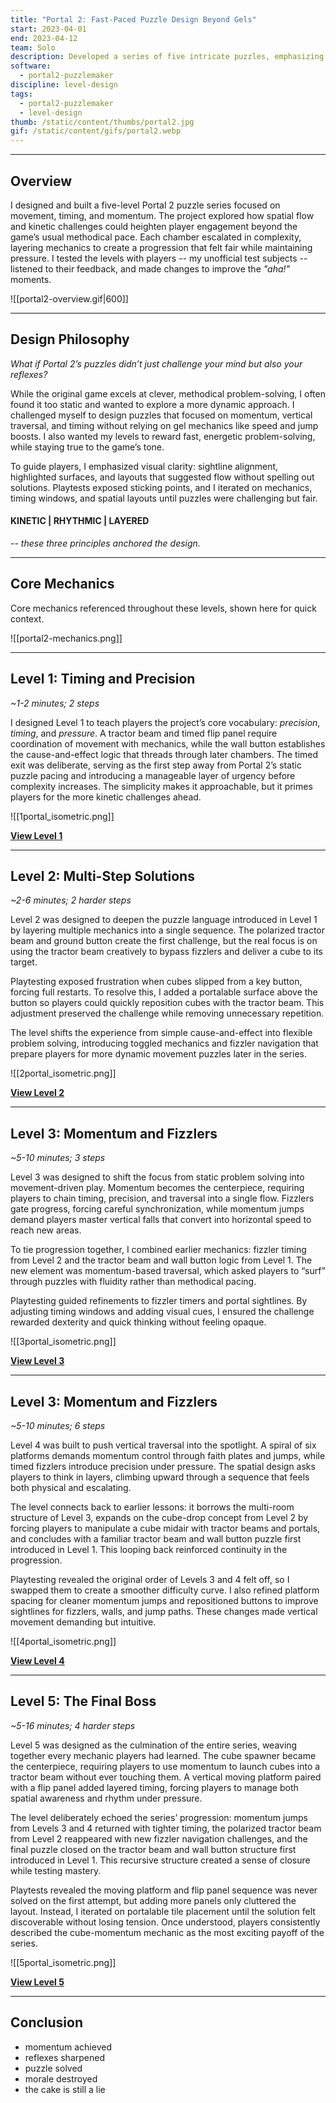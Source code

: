 ```yaml
---
title: "Portal 2: Fast-Paced Puzzle Design Beyond Gels"
start: 2023-04-01
end: 2023-04-12
team: Solo
description: Developed a series of five intricate puzzles, emphasizing progression, movement, and timing-based mechanics.
software:
  - portal2-puzzlemaker
discipline: level-design
tags:
  - portal2-puzzlemaker
  - level-design
thumb: /static/content/thumbs/portal2.jpg
gif: /static/content/gifs/portal2.webp
---
```

---
## **Overview**

I designed and built a five-level Portal 2 puzzle series focused on movement, timing, and momentum. The project explored how spatial flow and kinetic challenges could heighten player engagement beyond the game’s usual methodical pace. Each chamber escalated in complexity, layering mechanics to create a progression that felt fair while maintaining pressure. I tested the levels with players -- my unofficial test subjects -- listened to their feedback, and made changes to improve the *"aha!"* moments.

![[portal2-overview.gif|600]]

---
## **Design Philosophy**

*What if Portal 2’s puzzles didn’t just challenge your mind but also your reflexes?*

While the original game excels at clever, methodical problem-solving, I often found it too static and wanted to explore a more dynamic approach. I challenged myself to design puzzles that focused on momentum, vertical traversal, and timing without relying on gel mechanics like speed and jump boosts. I also wanted my levels to reward fast, energetic problem-solving, while staying true to the game’s tone.

To guide players, I emphasized visual clarity: sightline alignment, highlighted surfaces, and layouts that suggested flow without spelling out solutions. Playtests exposed sticking points, and I iterated on mechanics, timing windows, and spatial layouts until puzzles were challenging but fair.
#### **KINETIC | RHYTHMIC | LAYERED**
_-- these three principles anchored the design._

---
## **Core Mechanics**

Core mechanics referenced throughout these levels, shown here for quick context.

![[portal2-mechanics.png]]

---

## **Level 1: Timing and Precision**

*~1-2 minutes; 2 steps*

I designed Level 1 to teach players the project’s core vocabulary: *precision*, *timing*, and *pressure*. A tractor beam and timed flip panel require coordination of movement with mechanics, while the wall button establishes the cause-and-effect logic that threads through later chambers. The timed exit was deliberate, serving as the first step away from Portal 2’s static puzzle pacing and introducing a manageable layer of urgency before complexity increases. The simplicity makes it approachable, but it primes players for the more kinetic challenges ahead.

![[1portal_isometric.png]]

**[View Level 1](https://steamcommunity.com/sharedfiles/filedetails/?id=2958104395)**

---
## **Level 2: Multi-Step Solutions**

*~2-6 minutes; 2 harder steps*

Level 2 was designed to deepen the puzzle language introduced in Level 1 by layering multiple mechanics into a single sequence. The polarized tractor beam and ground button create the first challenge, but the real focus is on using the tractor beam creatively to bypass fizzlers and deliver a cube to its target.

Playtesting exposed frustration when cubes slipped from a key button, forcing full restarts. To resolve this, I added a portalable surface above the button so players could quickly reposition cubes with the tractor beam. This adjustment preserved the challenge while removing unnecessary repetition.

The level shifts the experience from simple cause-and-effect into flexible problem solving, introducing toggled mechanics and fizzler navigation that prepare players for more dynamic movement puzzles later in the series.

![[2portal_isometric.png]]

**[View Level 2](https://steamcommunity.com/sharedfiles/filedetails/?id=2958105153)**

---
## **Level 3: Momentum and Fizzlers**

*~5-10 minutes; 3 steps*

Level 3 was designed to shift the focus from static problem solving into movement-driven play. Momentum becomes the centerpiece, requiring players to chain timing, precision, and traversal into a single flow. Fizzlers gate progress, forcing careful synchronization, while momentum jumps demand players master vertical falls that convert into horizontal speed to reach new areas.

To tie progression together, I combined earlier mechanics: fizzler timing from Level 2 and the tractor beam and wall button logic from Level 1. The new element was momentum-based traversal, which asked players to “surf” through puzzles with fluidity rather than methodical pacing.

Playtesting guided refinements to fizzler timers and portal sightlines. By adjusting timing windows and adding visual cues, I ensured the challenge rewarded dexterity and quick thinking without feeling opaque.

![[3portal_isometric.png]]


**[View Level 3](https://steamcommunity.com/sharedfiles/filedetails/?id=2962047712)**

---
## **Level 3: Momentum and Fizzlers**

*~5-10 minutes; 6 steps*

Level 4 was built to push vertical traversal into the spotlight. A spiral of six platforms demands momentum control through faith plates and jumps, while timed fizzlers introduce precision under pressure. The spatial design asks players to think in layers, climbing upward through a sequence that feels both physical and escalating.

The level connects back to earlier lessons: it borrows the multi-room structure of Level 3, expands on the cube-drop concept from Level 2 by forcing players to manipulate a cube midair with tractor beams and portals, and concludes with a familiar tractor beam and wall button puzzle first introduced in Level 1. This looping back reinforced continuity in the progression.

Playtesting revealed the original order of Levels 3 and 4 felt off, so I swapped them to create a smoother difficulty curve. I also refined platform spacing for cleaner momentum jumps and repositioned buttons to improve sightlines for fizzlers, walls, and jump paths. These changes made vertical movement demanding but intuitive.

![[4portal_isometric.png]]

**[View Level 4](https://steamcommunity.com/sharedfiles/filedetails/?id=2958280459)**

---
## **Level 5: The Final Boss**

*~5-16 minutes; 4 harder steps*

Level 5 was designed as the culmination of the entire series, weaving together every mechanic players had learned. The cube spawner became the centerpiece, requiring players to use momentum to launch cubes into a tractor beam without ever touching them. A vertical moving platform paired with a flip panel added layered timing, forcing players to manage both spatial awareness and rhythm under pressure.

The level deliberately echoed the series’ progression: momentum jumps from Levels 3 and 4 returned with tighter timing, the polarized tractor beam from Level 2 reappeared with new fizzler navigation challenges, and the final puzzle closed on the tractor beam and wall button structure first introduced in Level 1. This recursive structure created a sense of closure while testing mastery.

Playtests revealed the moving platform and flip panel sequence was never solved on the first attempt, but adding more panels only cluttered the layout. Instead, I iterated on portalable tile placement until the solution felt discoverable without losing tension. Once understood, players consistently described the cube-momentum mechanic as the most exciting payoff of the series.

![[5portal_isometric.png]]

**[View Level 5](https://steamcommunity.com/sharedfiles/filedetails/?id=2958281589)**

---
## **Conclusion**
- momentum achieved
- reflexes sharpened
- puzzle solved
- morale destroyed
- the cake is still a lie
